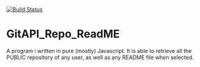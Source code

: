[![Build Status](https://dev.azure.com/YT-Intern/Personal/_apis/build/status/NotConfident.GitAPI_Repo_ReadME?branchName=master)](https://dev.azure.com/YT-Intern/Personal/_build/latest?definitionId=6&branchName=master)

# GitAPI_Repo_ReadME

A program i written in pure (mostly) Javascript. It is able to retrieve all the PUBLIC repository of any user, as well as any README file when selected.
